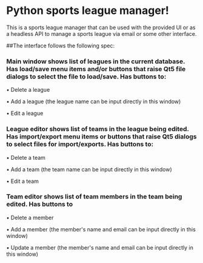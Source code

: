 # Python sports league manager! 

This is a sports league manager that can be used with the provided UI or as a headless API to manage a sports league via email or some other interface. 


##The interface follows the following spec: 
### Main window shows list of leagues in the current database. Has load/save menu items and/or buttons that raise Qt5 file dialogs to select the file to load/save. Has buttons to:
• Delete a league

• Add a league (the league name can be input directly in this window)

• Edit a league


### League editor shows list of teams in the league being edited. Has import/export menu items or buttons that raise Qt5 dialogs to select files for import/exports.  Has buttons to:

• Delete a team

• Add a team (the team name can be input directly in this window)

• Edit a team


### Team editor shows list of team members in the team being edited. Has buttons to

• Delete a member

• Add a member (the member's name and email can be input directly in this window)

• Update a member (the member's name and email can be input directly in this window)
